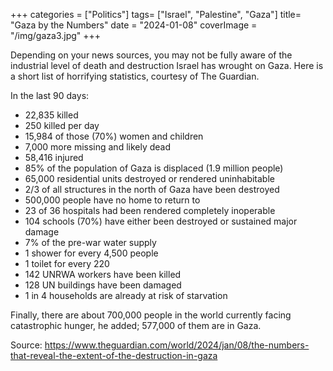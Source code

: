 +++
categories = ["Politics"]
tags= ["Israel", "Palestine", "Gaza"]
title= "Gaza by the Numbers"
date = "2024-01-08"
coverImage = "/img/gaza3.jpg"
+++

Depending on your news sources, you may not be fully aware of the industrial level of death and destruction Israel has wrought on Gaza. Here is a short list of horrifying statistics, courtesy of The Guardian.

<!--more-->

In the last 90 days:

- 22,835 killed
- 250 killed per day
- 15,984 of those (70%) women and children
- 7,000 more missing and likely dead
- 58,416 injured
- 85% of the population of Gaza is displaced (1.9 million people) 
- 65,000 residential units destroyed or rendered uninhabitable
- 2/3 of all structures in the north of Gaza have been destroyed
- 500,000 people have no home to return to
- 23 of 36 hospitals had been rendered completely inoperable
- 104 schools (70%) have either been destroyed or sustained major damage
- 7% of the pre-war water supply
- 1 shower for every 4,500 people
- 1 toilet for every 220
- 142 UNRWA workers have been killed
- 128 UN buildings have been damaged
- 1 in 4 households are already at risk of starvation

Finally, there are about 700,000 people in the world currently facing catastrophic hunger, he added; 577,000 of them are in Gaza.

Source: https://www.theguardian.com/world/2024/jan/08/the-numbers-that-reveal-the-extent-of-the-destruction-in-gaza
